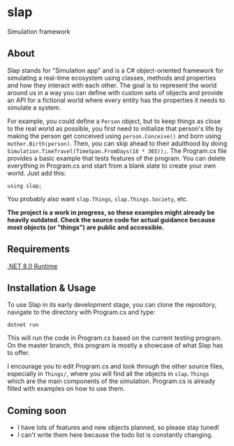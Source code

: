 # slap
Simulation framework

## About
Slap stands for "Simulation app" and is a C# object-oriented framework for simulating a real-time ecosystem using classes, methods and properties and how they interact with each other.
The goal is to represent the world around us in a way you can define with custom sets of objects and provide an API for a fictional world where every entity has the properties it needs to simulate a system.

For example, you could define a `Person` object, but to keep things as close to the real world as possible, you first need to initialize that person's life by making the person get conceived using `person.Conceive()` and born using `mother.Birth(person)`. Then, you can skip ahead to their adulthood by doing `Simulation.TimeTravel(TimeSpan.FromDays(18 * 365));`. The Program.cs file provides a basic example that tests features of the program. You can delete everything in Program.cs and start from a blank slate to create your own world.
Just add this:
```
using slap;
```
You probably also want `slap.Things`, `slap.Things.Society`, etc.

**The project is a work in progress, so these examples might already be heavily outdated. Check the source code for actual guidance because most objects (or "things") are public and accessible.**

## Requirements
[.NET 8.0 Runtime](https://dotnet.microsoft.com/en-us/download/dotnet/8.0)

## Installation & Usage
To use Slap in its early development stage, you can clone the repository, navigate to the directory with Program.cs and type:

```
dotnet run
```

This will run the code in Program.cs based on the current testing program. On the master branch, this program is mostly a showcase of what Slap has to offer.

I encourage you to edit Program.cs and look through the other source files, especially in `Things/`, where you will find all the objects in `slap.Things` which are the main components of the simulation. Program.cs is already filled with examples on how to use them.

## Coming soon
- I have lots of features and new objects planned, so please stay tuned!
- I can't write them here because the todo list is constantly changing.
